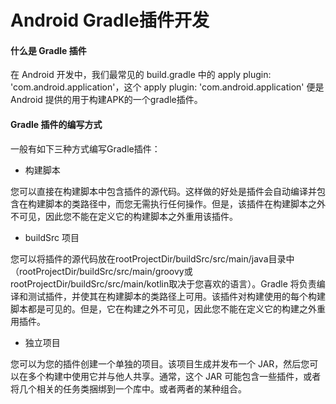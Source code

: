 # Android Gradle插件开发

#### 什么是 Gradle 插件

在 Android 开发中，我们最常见的 build.gradle 中的 apply plugin: 'com.android.application'，这个 apply plugin: 'com.android.application' 便是 Android 提供的用于构建APK的一个gradle插件。


#### Gradle 插件的编写方式

一般有如下三种方式编写Gradle插件：

- 构建脚本

您可以直接在构建脚本中包含插件的源代码。这样做的好处是插件会自动编译并包含在构建脚本的类路径中，而您无需执行任何操作。但是，该插件在构建脚本之外不可见，因此您不能在定义它的构建脚本之外重用该插件。

- buildSrc 项目

您可以将插件的源代码放在rootProjectDir/buildSrc/src/main/java目录中（rootProjectDir/buildSrc/src/main/groovy或rootProjectDir/buildSrc/src/main/kotlin取决于您喜欢的语言）。Gradle 将负责编译和测试插件，并使其在构建脚本的类路径上可用。该插件对构建使用的每个构建脚本都是可见的。但是，它在构建之外不可见，因此您不能在定义它的构建之外重用插件。

- 独立项目

您可以为您的插件创建一个单独的项目。该项目生成并发布一个 JAR，然后您可以在多个构建中使用它并与他人共享。通常，这个 JAR 可能包含一些插件，或者将几个相关的任务类捆绑到一个库中。或者两者的某种组合。

